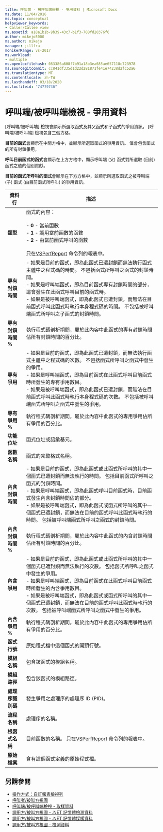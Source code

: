 ```yaml
---
title: 呼叫端 - 被呼叫端檢視 - 爭用資料 | Microsoft Docs
ms.date: 11/04/2016
ms.topic: conceptual
helpviewer_keywords:
- Caller/Callee view
ms.assetid: a18a1b1b-9b39-43c7-b1f3-708fd20376f6
author: mikejo5000
ms.author: mikejo
manager: jillfra
monikerRange: vs-2017
ms.workload:
- multiple
ms.openlocfilehash: 083386a808f7b91a18b3ea685ae657118c723978
ms.sourcegitcommit: cc841df335d1d22d281871fe41e74238d2fc52a6
ms.translationtype: MT
ms.contentlocale: zh-TW
ms.lasthandoff: 03/18/2020
ms.locfileid: "74779736"
---
```

# <a name="callercallee-view----contention-data"></a>呼叫端/被呼叫端檢視 - 爭用資料
[呼叫端/被呼叫端] 檢視會顯示所選取函式及其父函式和子函式的爭用資訊。 [呼叫端/被呼叫端] 檢視包含三個方格。

 **目前的函式**會顯示在中間方格中，並顯示所選取函式的爭用資訊。 值會包含函式的所有封鎖爭用。

 **呼叫目前函式的函式**會顯示在上方方格中，顯示呼叫端 (父) 函式對所選取 (目前) 函式之值的個別貢獻。

 **目前的函式所呼叫的函式**會顯示在下方方格中，並顯示所選取函式之被呼叫端 (子) 函式 (由目前函式所呼叫) 的爭用資訊。

|資料行|描述|
|------------|-----------------|
|**類型**|函式的內容︰<br /><br /> -   **0** - 當前函數<br />-   **1** - 調用當前函數的函數<br />-   **2** - 由當前函式呼叫的函數<br /><br /> 只在[VSPerfReport](../profiling/vsperfreport.md) 命令列的報表中。|
|**專有封鎖時間**|- 如果是目前的函式，即為此函式已遭封鎖而無法執行函式主體中之程式碼的時間。 不包括函式所呼叫之函式的封鎖時間。<br />- 如果是呼叫端函式，即為目前函式專有封鎖時間的部分，這會發生在此函式呼叫目前的函式時。<br />- 如果是被呼叫端函式，即為此函式已遭封鎖，而無法在目前函式呼叫此函式時執行本身程式碼的時間。 不包括被呼叫端函式所呼叫之子函式的封鎖時間。|
|**專有封鎖時間 %**|執行程式碼剖析期間，屬於此內容中此函式的專有封鎖時間佔所有封鎖時間的百分比。|
|**專有爭用**|- 如果是目前的函式，即為此函式已遭封鎖，而無法執行函式主體中之程式碼的次數。 不包括函式所呼叫之函式中發生的爭用。<br />- 如果是呼叫端函式，即為目前函式在此函式呼叫目前函式時所發生的專有爭用數目。<br />- 如果是被呼叫端函式，即為此函式已遭封鎖，而無法在目前函式呼叫此函式時執行本身程式碼的次數。 不包括被呼叫端函式所呼叫之函式中發生的爭用。|
|**專有爭用 %**|執行程式碼剖析期間，屬於此內容中此函式的專用爭用佔所有爭用的百分比。|
|**功能位址**|函式位址或語彙基元。|
|**函數名稱**|函式的完整格式名稱。|
|**內含封鎖時間**|- 如果是目前的函式，即為此函式或此函式所呼叫的其中一個函式已遭封鎖而無法執行的時間。 包括目前函式所呼叫之函式的封鎖時間。<br />- 如果是呼叫端函式，即為此函式呼叫目前函式時，目前函式發生內含封鎖時間佔的部分。<br />- 如果是被呼叫端函式，即為此函式或函式所呼叫的其中一個函式已遭封鎖，而無法在目前的函式呼叫此函式時執行的時間。 包括被呼叫端函式所呼叫之函式的封鎖時間。|
|**內含封鎖時間 %**|執行程式碼剖析期間，屬於此內容中此函式的內含封鎖時間佔所有封鎖時間的百分比。|
|**內含爭用**|- 如果是目前的函式，即為此函式或此函式所呼叫的其中一個函式已遭封鎖而無法執行的次數。 包括函式所呼叫之函式中發生的爭用。<br />- 如果是呼叫端函式，即為目前函式在此函式呼叫目前函式時所發生的內含爭用數目。<br />- 如果是被呼叫端函式，即為此函式或函式所呼叫的其中一個函式已遭封鎖，而無法在目前的函式呼叫此函式時執行的次數。 包括被呼叫端函式所呼叫之函式中發生的爭用。|
|**內含爭用 %**|執行程式碼剖析期間，屬於此內容中此函式的專用爭用佔所有爭用的百分比。|
|**函式行號**|原始程式檔中這個函式的開頭行號。|
|**模組名稱**|包含該函式的模組名稱。|
|**模組路徑**|包含該函式的模組路徑。|
|**處理序識別碼**|發生爭用之處理序的處理序 ID (PID)。|
|**流程名稱**|處理序的名稱。|
|**根函式名稱**|目前函數的名稱。 只在[VSPerfReport](../profiling/vsperfreport.md) 命令列的報表中。|
|**原始檔案**|含有這個函式定義的原始程式檔。|

## <a name="see-also"></a>另請參閱
- [操作方式：自訂報表檢視列](../profiling/how-to-customize-report-view-columns.md)
- [呼叫者/被叫方視圖](../profiling/caller-callee-view.md)
- [呼叫端/被呼叫端檢視 - 取樣資料](../profiling/caller-callee-view-sampling-data.md)
- [調用方/被叫方視圖 - .NET 記憶體檢測資料](../profiling/caller-callee-view-net-memory-instrumentation-data.md)
- [調用方/被叫方視圖 - .NET 記憶體採樣資料](../profiling/caller-callee-view-dotnet-memory-sampling-data.md)
- [調用方/被叫方視圖 - 檢測資料](../profiling/caller-callee-view-instrumentation-data.md)
